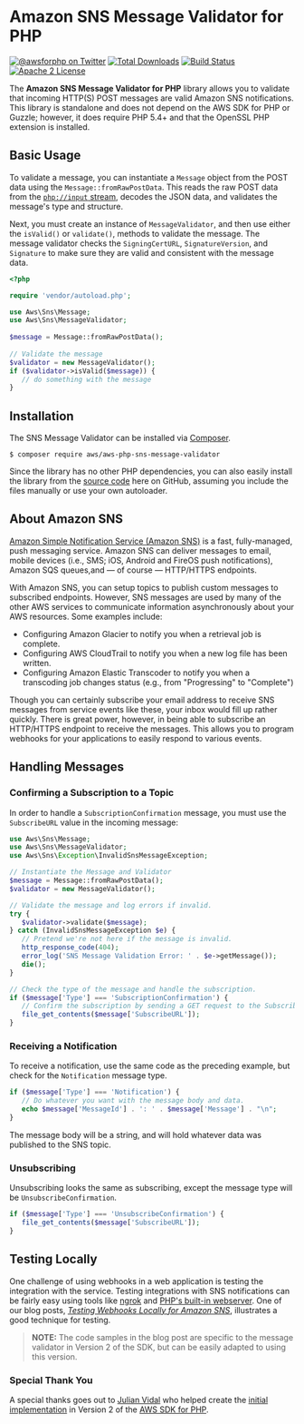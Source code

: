 # Amazon SNS Message Validator for PHP

[![@awsforphp on Twitter](http://img.shields.io/badge/twitter-%40awsforphp-blue.svg?style=flat)](https://twitter.com/awsforphp)
[![Total Downloads](https://img.shields.io/packagist/dt/aws/aws-php-sns-message-validator.svg?style=flat)](https://packagist.org/packages/aws/aws-php-sns-message-validator)
[![Build Status](https://img.shields.io/travis/aws/aws-php-sns-message-validator.svg?style=flat)](https://travis-ci.org/aws/aws-php-sns-message-validator)
[![Apache 2 License](https://img.shields.io/packagist/l/aws/aws-php-sns-message-validator.svg?style=flat)](http://aws.amazon.com/apache-2-0/)

The **Amazon SNS Message Validator for PHP** library allows you to validate that
incoming HTTP(S) POST messages are valid Amazon SNS notifications. This library
is standalone and does not depend on the AWS SDK for PHP or Guzzle; however, it
does require PHP 5.4+ and that the OpenSSL PHP extension is installed.

## Basic Usage

To validate a message, you can instantiate a `Message` object from the POST
data using the `Message::fromRawPostData`. This reads the raw POST data from
the [`php://input` stream][php-input], decodes the JSON data, and validates
the message's type and structure.

Next, you must create an instance of `MessageValidator`, and then use either
the `isValid()` or `validate()`, methods to validate the message. The
message validator checks the `SigningCertURL`, `SignatureVersion`, and
`Signature` to make sure they are valid and consistent with the message data.

```php
<?php

require 'vendor/autoload.php';

use Aws\Sns\Message;
use Aws\Sns\MessageValidator;
 
$message = Message::fromRawPostData();
 
// Validate the message
$validator = new MessageValidator();
if ($validator->isValid($message)) {
   // do something with the message
}
```

## Installation

The SNS Message Validator can be installed via [Composer][].

    $ composer require aws/aws-php-sns-message-validator
   
Since the library has no other PHP dependencies, you can also easily install
the library from the [source code][] here on GitHub, assuming you include the
files manually or use your own autoloader.

## About Amazon SNS

[Amazon Simple Notification Service (Amazon SNS)][sns] is a fast, fully-managed,
push messaging service. Amazon SNS can deliver messages to email, mobile devices
(i.e., SMS; iOS, Android and FireOS push notifications), Amazon SQS queues,and
— of course — HTTP/HTTPS endpoints.

With Amazon SNS, you can setup topics to publish custom messages to subscribed
endpoints. However, SNS messages are used by many of the other AWS services to
communicate information asynchronously about your AWS resources. Some examples
include:

* Configuring Amazon Glacier to notify you when a retrieval job is complete.
* Configuring AWS CloudTrail to notify you when a new log file has been written.
* Configuring Amazon Elastic Transcoder to notify you when a transcoding job
  changes status (e.g., from "Progressing" to "Complete")

Though you can certainly subscribe your email address to receive SNS messages
from service events like these, your inbox would fill up rather quickly. There
is great power, however, in being able to subscribe an HTTP/HTTPS endpoint to
receive the messages. This allows you to program webhooks for your applications
to easily respond to various events.

## Handling Messages

### Confirming a Subscription to a Topic

In order to handle a `SubscriptionConfirmation` message, you must use the
`SubscribeURL` value in the incoming message:

```php
use Aws\Sns\Message;
use Aws\Sns\MessageValidator;
use Aws\Sns\Exception\InvalidSnsMessageException;

// Instantiate the Message and Validator
$message = Message::fromRawPostData();
$validator = new MessageValidator();

// Validate the message and log errors if invalid.
try {
   $validator->validate($message);
} catch (InvalidSnsMessageException $e) {
   // Pretend we're not here if the message is invalid.
   http_response_code(404);
   error_log('SNS Message Validation Error: ' . $e->getMessage());
   die();
}

// Check the type of the message and handle the subscription.
if ($message['Type'] === 'SubscriptionConfirmation') {
   // Confirm the subscription by sending a GET request to the SubscribeURL
   file_get_contents($message['SubscribeURL']);
}
```

### Receiving a Notification

To receive a notification, use the same code as the preceding example, but
check for the `Notification` message type.

```php
if ($message['Type'] === 'Notification') {
   // Do whatever you want with the message body and data.
   echo $message['MessageId'] . ': ' . $message['Message'] . "\n";
}
```

The message body will be a string, and will hold whatever data was published
to the SNS topic.

### Unsubscribing

Unsubscribing looks the same as subscribing, except the message type will be
`UnsubscribeConfirmation`.

```php
if ($message['Type'] === 'UnsubscribeConfirmation') {
   file_get_contents($message['SubscribeURL']);
}
```

## Testing Locally

One challenge of using webhooks in a web application is testing the integration
with the service. Testing integrations with SNS notifications can be fairly easy
using tools like [ngrok][] and [PHP's built-in webserver][php-server]. One of
our blog posts, [*Testing Webhooks Locally for Amazon SNS*][blogpost], illustrates
a good technique for testing.

> **NOTE:** The code samples in the blog post are specific to the message
> validator in Version 2 of the SDK, but can be easily adapted to using this
> version.

### Special Thank You

A special thanks goes out to [Julian Vidal][] who helped create the [initial
implementation][] in Version 2 of the [AWS SDK for PHP][].

[php-input]: http://php.net/manual/en/wrappers.php.php#wrappers.php.input
[composer]: https://getcomposer.org/
[source code]: https://github.com/aws/aws-php-sns-message-validator/archive/master.zip
[sns]: http://aws.amazon.com/sns/
[ngrok]: https://ngrok.com/
[php-server]: http://www.php.net/manual/en/features.commandline.webserver.php
[blogpost]: http://blogs.aws.amazon.com/php/post/Tx2CO24DVG9CAK0/Testing-Webhooks-Locally-for-Amazon-SNS
[Julian Vidal]: https://github.com/poisa
[initial implementation]: https://github.com/aws/aws-sdk-php/tree/2.8/src/Aws/Sns/MessageValidator
[AWS SDK for PHP]: https://github.com/aws/aws-sdk-php
